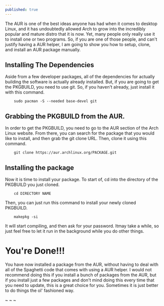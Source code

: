```yaml
---
published: true
---
```

The AUR is one of the best ideas anyone has had when it comes to desktop Linux, and it has undoubtedly allowed Arch to grow into the incredibly popular and mature distro that it is now. Yet, many people only really use it to install one or two programs. So, if you are one of those people, and can't justify having a AUR helper, I am going to show you how to setup, clone, and install an AUR package manually.

## Installing The Dependencies

Aside from a few developer packages, all of the dependencies for actually building the software is actually already installed. But, if you are going to get the PKGBUILD, you need to use git. So, if you haven't already, just install it with this command.

        sudo pacman -S --needed base-devel git

## Grabbing the PKGBUILD from the AUR.

In order to get the PKGBUILD, you need to go to the AUR section of the Arch Linux website. From there, you can search for the package that you would like to install, and then grab the git clone URL. Then, clone it using this command.

        git clone https://aur.archlinux.org/PACKAGE.git

## Installing the package

Now it is time to install your package. To start of, cd into the directory of the PKGBUILD you just cloned.

        cd DIRECTORY NAME

Then, you can just run this command to install your newly cloned PKGBUILD.

        makepkg -si

It will start compiling, and then ask for your password. Itmay take a while, so just feel free to let it run in the background while you do other things.

# You're Done!!!

You have now installed a package from the AUR, without having to deal with all of the Spaghetti code that comes with using a AUR helper. I would not recommend doing this if you install a bunch of packages from the AUR, but if you install just a few packages and don't mind doing this every time that you need to update, this is a great choice for you. Sometimes it is just better to do things the ol' fashioned way.


~
~
~
